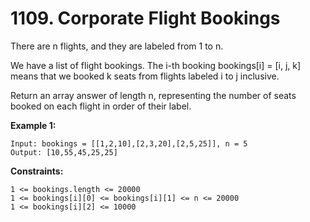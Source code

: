 # 1109. Corporate Flight Bookings

There are n flights, and they are labeled from 1 to n.

We have a list of flight bookings.  The i-th booking bookings[i] = [i, j, k] means that we booked k seats from flights labeled i to j inclusive.

Return an array answer of length n, representing the number of seats booked on each flight in order of their label.


**Example 1:**

    Input: bookings = [[1,2,10],[2,3,20],[2,5,25]], n = 5
    Output: [10,55,45,25,25]
 

**Constraints:**

    1 <= bookings.length <= 20000
    1 <= bookings[i][0] <= bookings[i][1] <= n <= 20000
    1 <= bookings[i][2] <= 10000